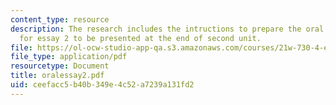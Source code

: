 ```yaml
---
content_type: resource
description: The research includes the intructions to prepare the oral presentation
  for essay 2 to be presented at the end of second unit.
file: https://ol-ocw-studio-app-qa.s3.amazonaws.com/courses/21w-730-4-expository-writing-analyzing-mass-media-spring-2001/ceefacc5b40b349e4c52a7239a131fd2_oralessay2.pdf
file_type: application/pdf
resourcetype: Document
title: oralessay2.pdf
uid: ceefacc5-b40b-349e-4c52-a7239a131fd2
---
```

